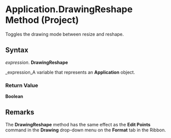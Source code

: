 
# Application.DrawingReshape Method (Project)

Toggles the drawing mode between resize and reshape.


## Syntax

 _expression_. **DrawingReshape**

 _expression_A variable that represents an  **Application** object.


### Return Value

 **Boolean**


## Remarks

The  **DrawingReshape** method has the same effect as the **Edit Points** command in the **Drawing** drop-down menu on the **Format** tab in the Ribbon.

